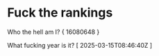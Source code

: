 # Fuck the rankings

Who the hell am I?
{ 16080648 }

What fucking year is it?
[ 2025-03-15T08:46:40Z ]

